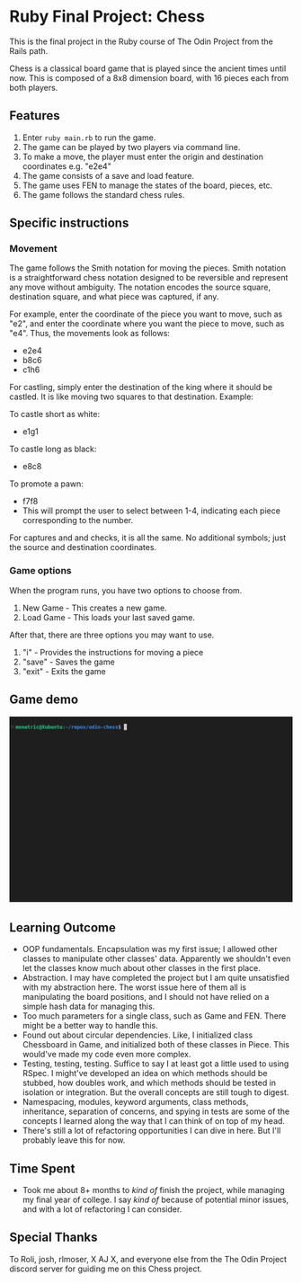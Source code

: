 # Ruby Final Project: Chess

This is the final project in the Ruby course of The Odin Project from the Rails path.

Chess is a classical board game that is played since the ancient times until now. This is composed of a 8x8 dimension board, with 16 pieces each from both players.

## Features

1. Enter `ruby main.rb` to run the game.
2. The game can be played by two players via command line.
3. To make a move, the player must enter the origin and destination coordinates e.g. "e2e4"
4. The game consists of a save and load feature.
5. The game uses FEN to manage the states of the board, pieces, etc.
6. The game follows the standard chess rules.

## Specific instructions

### Movement

The game follows the Smith notation for moving the pieces. Smith notation is a straightforward chess notation designed to be reversible and represent any move without ambiguity. The notation encodes the source square, destination square, and what piece was captured, if any.

For example, enter the coordinate of the piece you want to move, such as "e2", and enter the coordinate where you want the piece to move, such as "e4". Thus, the movements look as follows:

- e2e4
- b8c6
- c1h6

For castling, simply enter the destination of the king where it should be castled. It is like moving two squares to that destination. Example:

To castle short as white:

- e1g1

To castle long as black:

- e8c8

To promote a pawn:

- f7f8
- This will prompt the user to select between 1-4, indicating each piece corresponding to the number.

For captures and and checks, it is all the same. No additional symbols; just the source and destination coordinates.

### Game options

When the program runs, you have two options to choose from.

1. New Game - This creates a new game.
2. Load Game - This loads your last saved game.

After that, there are three options you may want to use.

1. "i" - Provides the instructions for moving a piece
2. "save" - Saves the game
3. "exit" - Exits the game

## Game demo

![Game demo](public/game-demo.gif)

## Learning Outcome

- OOP fundamentals. Encapsulation was my first issue; I allowed other classes to manipulate other classes' data. Apparently we shouldn't even let the classes know much about other classes in the first place.
- Abstraction. I may have completed the project but I am quite unsatisfied with my abstraction here. The worst issue here of them all is manipulating the board positions, and I should not have relied on a simple hash data for managing this.
- Too much parameters for a single class, such as Game and FEN. There might be a better way to handle this.
- Found out about circular dependencies. Like, I initialized class Chessboard in Game, and initialized both of these classes in Piece. This would've made my code even more complex.
- Testing, testing, testing. Suffice to say I at least got a little used to using RSpec. I might've developed an idea on which methods should be stubbed, how doubles work, and which methods should be tested in isolation or integration. But the overall concepts are still tough to digest.
- Namespacing, modules, keyword arguments, class methods, inheritance, separation of concerns, and spying in tests are some of the concepts I learned along the way that I can think of on top of my head.
- There's still a lot of refactoring opportunities I can dive in here. But I'll probably leave this for now.

## Time Spent

- Took me about 8+ months to _kind of_ finish the project, while managing my final year of college. I say _kind of_ because of potential minor issues, and with a lot of refactoring I can consider.

## Special Thanks

To Roli, josh, rlmoser, X AJ X, and everyone else from the The Odin Project discord server for guiding me on this Chess project.
